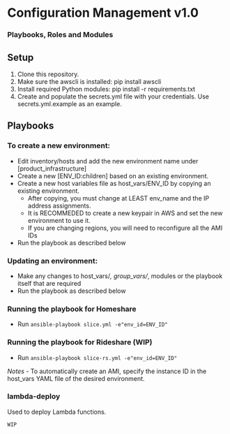 # Configuration Management v1.0
### Playbooks, Roles and Modules

## Setup

1. Clone this repository.
2. Make sure the awscli is installed:  pip install awscli
3. Install required Python modules:    pip install -r requirements.txt
4. Create and populate the secrets.yml file with your credentials. Use secrets.yml.example as an example.

## Playbooks

### To create a new environment:

- Edit inventory/hosts and add the new environment name under [product_infrastructure]
- Create a new [ENV_ID:children] based on an existing environment.
- Create a new host variables file as host_vars/ENV_ID by copying an existing environment.
    - After copying, you must change at LEAST env_name and the IP address assignments.
    - It is RECOMMEDED to create a new keypair in AWS and set the new environment to use it.
    - If you are changing regions, you will need to reconfigure all the AMI IDs
- Run the playbook as described below

### Updating an environment:
- Make any changes to host_vars/*, group_vars/*, modules or the playbook itself that are required
- Run the playbook as described below

### Running the playbook for Homeshare
- Run `ansible-playbook slice.yml -e"env_id=ENV_ID"`

### Running the playbook for Rideshare (WIP)
- Run `ansible-playbook slice-rs.yml -e"env_id=ENV_ID"`

*Notes -*
To automatically create an AMI, specify the instance ID in the host_vars YAML file of the desired environment.

### lambda-deploy

Used to deploy Lambda functions.

`WIP`
